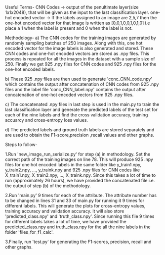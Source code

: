 
Useful Terms-
CNN Codes -> output of the penultimate layer(size 1x1x2048), that will be given as the input to the last classification layer.
one-hot encoded vector -> If the labels assigned to an image are 2,5,7 then the one-hot encoded vector for that image is written as [0,0,1,0,0,1,0,1,0] i.e place a 1 when the label is present and 0 when the label is not.

Methodology-
a) The CNN codes for the training images are generated by randomly sampling batches of 250 images. Along with this, one hot encoded vector for the image labels is also generated and stored. These CNN codes and one-hot encoded vectors are stored as .npy files. This process is repeated for all the images in the dataset with a sample size of 250. Finally we get 925 .npy files for CNN codes and 925 .npy files for the one-hot encoded labels.

b) These 925 .npy files are then used to generate 'conc_CNN_code.npy' which contains the output after concatenation of CNN codes from 925 .npy files and the label file 'conc_CNN_label.npy' contains the output after concatenation of one-hot encoded vectors from 925 .npy files.

c) The concatenated .npy files in last step is used in the main.py to train the last classification layer and generate the predicted labels of the test set for each of the nine labels and find the cross validation accuracy, training accuarcy and cross-entropy loss values.

d) The predicted labels and ground truth labels are stored separately and are used to obtain the F1-score,precision ,recall values and other graphs.


Steps to follow-

1.Run 'new_image_run_serialize.py' for step (a) in methodology. Set the correct path of the training images on line 78. This will produce 925 .npy files for one hot encoded labels in the same folder like y_train1.npy, y_train2.npy, ..., y_traink.npy and 925 .npy files for CNN codes like X_train1.npy, X_train2.npy, ..., X_traink.npy. Since this takes a lot of time to run (approximately 26 hours), we have provided the concatenated file i.e. the output of step (b) of the methodology.

2.Run 'main.py' 9 times for each of the attribute. The attribute number has to be changed in lines 31 and 33 of main.py for running it 9 times for different labels. This will generate the plots for cross-entropy values, training accuracy and validation accuracy. It will also store 'predicted_class.npy' and 'truth_class.npy'. Since running this file 9 times for different labels takes a lot of time, we have provided the predicted_class.npy and truth_class.npy for the all the nine labels in the folder 'files_for_f1_calc'.

3.Finally, run 'test.py' for generating the F1-scores, precision, recall and other graphs.
